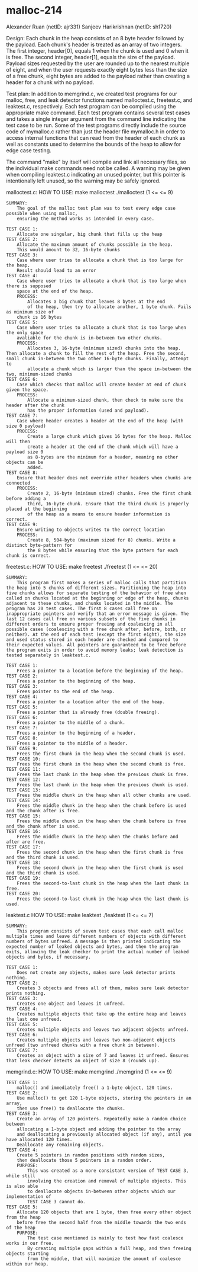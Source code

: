 # malloc-214
Alexander Ruan (netID: ajr331)
Sanjeev Harikrishnan (netID: sh1720)

Design:
Each chunk in the heap consists of an 8 byte header followed by the payload. Each chunk's header is treated as an array of two integers. The first integer, header[0], equals 1 when the chunk is used and 0 when it is free. The second integer, header[1], equals the size of the payload. Payload sizes requested by the user are rounded up to the nearest multiple of eight, and when the user requests exactly eight bytes less than the size of a free chunk, eight bytes are added to the payload rather than creating a header for a chunk with no payload.  

Test plan:
In addition to memgrind.c, we created test programs for our malloc, free, and leak detector functions named malloctest.c, freetest.c, and leaktest.c, respectively. Each test program can be compiled using the appropriate make command. Each test program contains several test cases and takes a single integer argument from the command line indicating the test case to be run. Some of the test programs directly include the source code of mymalloc.c rather than just the header file mymalloc.h in order to access internal functions that can read from the header of each chunk as well as constants used to determine the bounds of the heap to allow for edge case testing.

The command "make" by itself will compile and link all necessary files, so the individual make commands need not be called. A warning may be given when compiling leaktest.c indicating an unused pointer, but this pointer is intentionally left unused, so the warning may be safely ignored.

malloctest.c:
    HOW TO USE:
        make malloctest
        ./malloctest <TEST CASE>
        (1 <= <TEST CASE> <= 9)

    SUMMARY:
        The goal of the malloc test plan was to test every edge case possible when using malloc,
        ensuring the method works as intended in every case.

    TEST CASE 1:
        Allocate one singular, big chunk that fills up the heap
    TEST CASE 2:
        Allocate the maximum amount of chunks possible in the heap. 
        This would amount to 32, 16-byte chunks
    TEST CASE 3: 
        Case where user tries to allocate a chunk that is too large for the heap.
        Result should lead to an error
    TEST CASE 4:
        Case where user tries to allocate a chunk that is too large when there is supposed
        space at the end of the heap. 
        PROCESS: 
            Allocates a big chunk that leaves 8 bytes at the end
            of the heap, then try to allocate another, 1 byte chunk. Fails as minimum size of
        chunk is 16 bytes
    TEST CASE 5:
        Case where user tries to allocate a chunk that is too large when the only space
        avaliable for the chunk is in-between two other chunks. 
        PROCESS:
            Allocates 3, 16-byte (minimum sized) chunks into the heap. Then allocate a chunk to fill the rest of the heap. Free the second, small chunk in-between the two other 16-byte chunks. Finally, attempt to
            allocate a chunk which is larger than the space in-between the two, minimum-sized chunks
    TEST CASE 6:    
        Case which checks that malloc will create header at end of chunk given the space.
        PROCESS:
            Allocate a minimum-sized chunk, then check to make sure the header after the chunk
            has the proper information (used and payload).
    TEST CASE 7:
        Case where header creates a header at the end of the heap (with size 0 payload)
        PROCESS:
            Create a large chunk which gives 16 bytes for the heap. Malloc will then
            create a header at the end of the chunk which will have a payload size 0
            as 8-bytes are the minimum for a header, meaning no other objects can be
            added. 
    TEST CASE 8:
        Ensure that header does not override other headers when chunks are connected
        PROCESS:
            Create 2, 16-byte (minimum sized) chunks. Free the first chunk before adding a
            third, 16-byte chunk. Ensure that the third chunk is properly placed at the beginning
            of the heap as a means to ensure header information is correct.
    TEST CASE 9:
        Ensure writing to objects writes to the correct location
        PROCESS:
            Create 8, 504-byte (maximum sized for 8) chunks. Write a distinct byte-pattern for
            the 8 bytes while ensuring that the byte pattern for each chunk is correct.

freetest.c:
    HOW TO USE:
        make freetest
        ./freetest <TEST CASE>
        (1 <= <TEST CASE> <= 20)
    
    SUMMARY:
        This program first makes a series of malloc calls that partition the heap into 5 chunks of different sizes. Paritioning the heap into five chunks allows for separate testing of the behavior of free when called on chunks located at the beginning or edge of the heap, chunks adjacent to these chunks, and chunks located in the middle. The program has 20 test cases. The first 8 cases call free on inappropriate pointers and verify that an error message is given. The last 12 cases call free on various subsets of the five chunks in different orders to ensure proper freeing and coalescing in all possible cases (coalescing with a free chunk after, before, both, or neither). At the end of each test (except the first eight), the size and used status stored in each header are checked and compared to their expected values. All pointers are guaranteed to be free before the program exits in order to avoid memory leaks; leak detection is tested separately in leaktest.c.
    
    TEST CASE 1:
        Frees a pointer to a location before the beginning of the heap.
    TEST CASE 2:
        Frees a pointer to the beginning of the heap.
    TEST CASE 3:
        Frees pointer to the end of the heap.
    TEST CASE 4:
        Frees a pointer to a location after the end of the heap.
    TEST CASE 5:
        Frees a pointer that is already free (double freeing).
    TEST CASE 6:
        Frees a pointer to the middle of a chunk.
    TEST CASE 7:
        Frees a pointer to the beginning of a header.
    TEST CASE 8:
        Frees a pointer to the middle of a header.
    TEST CASE 9:
        Frees the first chunk in the heap when the second chunk is used.
    TEST CASE 10:
        Frees the first chunk in the heap when the second chunk is free.
    TEST CASE 11:
        Frees the last chunk in the heap when the previous chunk is free.
    TEST CASE 12:
        Frees the last chunk in the heap when the previous chunk is used.
    TEST CASE 13:
        Frees the middle chunk in the heap when all other chunks are used.
    TEST CASE 14:
        Frees the middle chunk in the heap when the chunk before is used and the chunk after is free.
    TEST CASE 15:
        Frees the middle chunk in the heap when the chunk before is free and the chunk after is used.
    TEST CASE 16:
        Frees the middle chunk in the heap when the chunks before and after are free.
    TEST CASE 17:
        Frees the second chunk in the heap when the first chunk is free and the third chunk is used.
    TEST CASE 18:
        Frees the second chunk in the heap when the first chunk is used and the third chunk is used.
    TEST CASE 19:
        Frees the second-to-last chunk in the heap when the last chunk is free.
    TEST CASE 20:
        Frees the second-to-last chunk in the heap when the last chunk is used.

leaktest.c
    HOW TO USE:
        make leaktest
        ./leaktest <TEST CASE>
        (1 <= <TEST CASE> <= 7)
    
    SUMMARY:
        This program consists of seven test cases that each call malloc multiple times and leave different numbers of objects with different numbers of bytes unfreed. A message is then printed indicating the expected number of leaked objects and bytes, and then the program exits, allowing the leak checker to print the actual number of leaked objects and bytes, if necessary.
    
    TEST CASE 1:
        Does not create any objects, makes sure leak detector prints nothing.
    TEST CASE 2:
        Creates 3 objects and frees all of them, makes sure leak detector prints nothing.
    TEST CASE 3:
        Creates one object and leaves it unfreed.
    TEST CASE 4:
        Creates multiple objects that take up the entire heap and leaves the last one unfreed.
    TEST CASE 5:
        Creates multiple objects and leaves two adjacent objects unfreed.
    TEST CASE 6:
        Creates multiple objects and leaves two non-adjacent objects unfreed (two unfreed chunks with a free chunk in between).
    TEST CASE 7:
        Creates an object with a size of 7 and leaves it unfreed. Ensures that leak checker detects an object of size 8 (rounds up).

memgrind.c:
    HOW TO USE:
        make memgrind
        ./memgrind <TEST CASE>
        (1 <= <TEST CASE> <= 9)

    TEST CASE 1:
        malloc() and immediately free() a 1-byte object, 120 times.
    TEST CASE 2:
        Use malloc() to get 120 1-byte objects, storing the pointers in an array, 
        then use free() to deallocate the chunks.
    TEST CASE 3:
        Create an array of 120 pointers. Repeatedly make a random choice between 
        allocating a 1-byte object and adding the pointer to the array 
        and deallocating a previously allocated object (if any), until you have allocated 120 times. 
        Deallocate any remaining objects.
    TEST CASE 4:
        Create 5 pointers in random positions with random sizes,
        then deallocate those 5 pointers in a random order.
        PURPOSE:
            This was created as a more consistant version of TEST CASE 3, while still
            involving the creation and removal of multiple objects. This is also able
            to deallocate objects in-between other objects which our implementation of
            TEST CASE 3 cannot do.
    TEST CASE 5:
        Allocate 120 objects that are 1 byte, then free every other object from the heap
        before free the second half from the middle towards the two ends of the heap
        PURPOSE:
            The test case mentioned is mainly to test how fast coalesce works in our free.
            By creating multiple gaps within a full heap, and then freeing objects starting
            from the middle, that will maximize the amount of coalesce within our heap.
